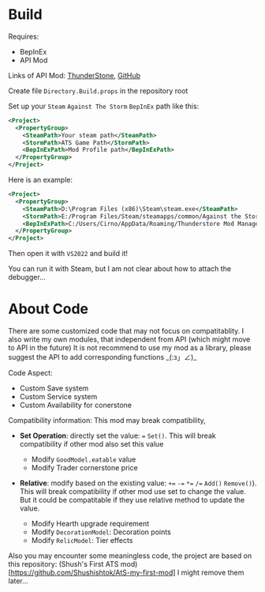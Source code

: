 # Build

Requires:
- BepInEx
- API Mod 

Links of API Mod: [ThunderStone](https://thunderstore.io/c/against-the-storm/p/ATS_API_Devs/API/), [GitHub](https://github.com/JamesVeug/AgainstTheStormAPI)

Create file `Directory.Build.props` in the repository root

Set up your `Steam` `Against The Storm` `BepInEx` path like this:

```xml
<Project>
  <PropertyGroup>
    <SteamPath>Your steam path</SteamPath>
    <StormPath>ATS Game Path</StormPath>
    <BepInExPath>Mod Profile path</BepInExPath>
  </PropertyGroup>
</Project>
```

Here is an example:
```xml
<Project>
  <PropertyGroup>
    <SteamPath>D:\Program Files (x86)\Steam\steam.exe</SteamPath>
    <StormPath>E:/Program Files/Steam/steamapps/common/Against the Storm</StormPath>
    <BepInExPath>C:/Users/Cirno/AppData/Roaming/Thunderstore Mod Manager/DataFolder/AgainstTheStorm/profiles/Default</BepInExPath>
  </PropertyGroup>
</Project>
```

Then open it with `VS2022` and build it!

You can run it with Steam, but I am not clear about how to attach the debugger...

# About Code

There are some customized code that may not focus on compatitablity.
I also write my own modules, that independent from API (which might move to API in the future)
It is not recommend to use my mod as a library, please suggest the API to add corresponding functions \_(:з」∠)\_

Code Aspect:
- Custom Save system
- Custom Service system
- Custom Availability for conerstone

Compatibility information: 
This mod may break compatibility, 

- **Set Operation**: directly set the value: `=` `Set()`. This will break compatibility if other mod also set this value
    - Modify `GoodModel.eatable` value
	- Modify Trader cornerstone price 

- **Relative**: modify based on the existing value: `+=` `-=` `*=` `/=` `Add()` `Remove()`). This will break compatibility if other mod use set to change the value. But it could be compatitable if they use relative method to update the value.
	- Modify Hearth upgrade requirement 
	- Modify `DecorationModel`: Decoration points 
    - Modify `RelicModel`: Tier effects 

Also you may encounter some meaningless code, the project are based on this repository:
(Shush's First ATS mod)[https://github.com/Shushishtok/AtS-my-first-mod]
I might remove them later...